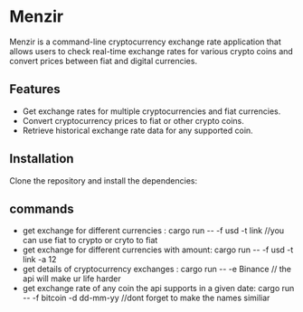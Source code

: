 # Menzir

Menzir is a command-line cryptocurrency exchange rate application that allows users to check real-time exchange rates for various crypto coins and convert prices between fiat and digital currencies.

## Features

- Get exchange rates for multiple cryptocurrencies and fiat currencies.
- Convert cryptocurrency prices to fiat or other crypto coins.
- Retrieve historical exchange rate data for any supported coin.

## Installation

Clone the repository and install the dependencies:
## commands
- get exchange for different currencies : cargo run -- -f usd -t link  //you can use fiat to crypto or cryto to fiat
- get exchange for different currencies with amount: cargo run -- -f usd -t link -a 12
- get details of cryptocurrency exchanges : cargo run -- -e Binance // the api will make ur life harder
- get exchange rate of any coin the api supports in a given date: cargo run -- -f bitcoin -d dd-mm-yy    //dont forget to make the names similiar
